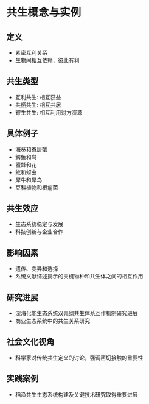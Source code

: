 # 共生概念与实例
## **定义**
- 紧密互利关系
- 生物间相互依赖，彼此有利
## **共生类型**
- 互利共生: 相互获益
- 共栖共生: 相互共居
- 寄生共生: 相互利用对方资源
## **具体例子**
- 海葵和寄居蟹
- 鳄鱼和鸟
- 蜜蜂和花
- 蚁和蚜虫
- 犀牛和犀鸟
- 豆科植物和根瘤菌
## **共生效应**
- 生态系统稳定与发展
- 科技创新与企业合作
## **影响因素**
- 遗传、变异和选择
- 系统文献综述揭示的关键物种和共生体之间的相互作用
## **研究进展**
- 深海化能生态系统双壳纲共生体系互作机制研究进展
- 商业生态系统中的共生关系研究
## **社会文化视角**
- 科学家对传统共生定义的讨论，强调密切接触的重要性
## **实践案例**
- 稻渔共生生态系统构建及关键技术研究取得重要进展